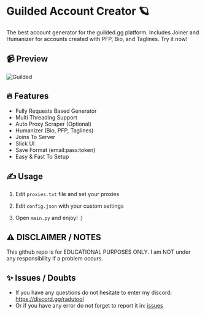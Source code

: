 # Guilded Account Creator 🪐
The best account generator for the guilded.gg platform. Includes Joiner and Humanizer for accounts created with PFP, Bio, and Taglines. Try it now!

## 📹 Preview

![Guilded](https://github.com/H4cK3dR4Du/Discord-Member-Booster/assets/118562174/f1ddcb01-6346-4195-8653-1fb245238cf7)

## 🔥 Features
- Fully Requests Based Generator
- Multi Threading Support
- Auto Proxy Scraper (Optional)
- Humanizer (Bio, PFP, Taglines)
- Joins To Server
- Slick UI
- Save Format (email:pass:token)
- Easy & Fast To Setup

## ✍️ Usage
1. Edit `proxies.txt` file and set your proxies
   
2. Edit `config.json` with your custom settings

3. Open `main.py` and enjoy! :)

## ⚠️ DISCLAIMER / NOTES
This github repo is for EDUCATIONAL PURPOSES ONLY. I am NOT under any responsibility if a problem occurs.

## ✨ Issues / Doubts

- If you have any questions do not hesitate to enter my discord: https://discord.gg/radutool
- Or if you have any error do not forget to report it in: [issues](https://github.com/H4cK3dR4Du/Guilded-Account-Creator/issues/new)
